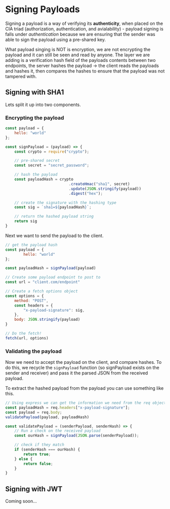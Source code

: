 # Signing Payloads

Signing a payload is a way of verifying its **authenticity**, when placed on the CIA triad (authorization, authentication, and avialability) - payload signing is falls under *authentication* because we are ensuring that the sender was able to sign the payload using a pre-shared key.

What payload singing is NOT is encryption, we are not encrypting the payload and it can still be seen and read by anyone. The layer we are adding is a verification hash field of the payloads contents between two endpoints, the server hashes the payload -> the client reads the payloads and hashes it, then compares the hashes to ensure that the payload was not tampered with.

## Signing with SHA1

Lets split it up into two components.

### Encrypting the payload

```js
const payload = {
    hello: "world"
};

const signPayload = (payload) => {
    const crypto = require("crypto");

    // pre-shared secret
    const secret = "secret_password";

    // hash the payload
    const payloadHash = crypto
                            .createHmac("sha1", secret)
                            .update(JSON.stringify(payload))
                            .digest("hex");

    // create the signature with the hashing type
    const sig = `sha1=${payloadHash}`;

    // return the hashed payload string
    return sig
}
```

Next we want to send the payload to the client.

```js
// get the payload hash
const payload = {
        hello: "world"
};

const payloadHash = signPayload(payload)

// Create some payload endpoint to post to
const url = "client.com/endpoint"

// Create a fetch options object
const options = {
    method: "POST",
    const headers = {
        "x-payload-signature": sig,
    },
    body: JSON.stringify(payload)
}

// Do the fetch!
fetch(url, options)
```

### Validating the payload

Now we need to accept the payload on the client, and compare hashes.
To do this, we recycle the `signPayload` function (so signPayload exists on the sender and receiver) and pass it the parsed JSON from the received payload.

To extract the hashed payload from the payload you can use something like this.

```js
// Using express we can get the information we need from the req object
const payloadHash = req.headers["x-payload-signature"];
const payload = req.body;
validatePayload(payload, payloadHash)
```

```js
const validatePayload = (senderPayload, senderHash) => {
    // Run a check on the received payload
    const ourHash = signPayload(JSON.parse(senderPayload));

    // check if they match
    if (senderHash === ourHash) {
        return true;
    } else {
        return false;
    }
}
```

## Signing with JWT

Coming soon...
